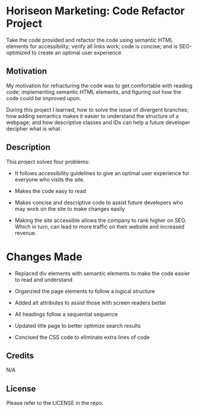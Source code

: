 # Horiseon Marketing: Code Refactor Project

Take the code provided and refactor the code using semantic HTML elements for accessibility; verify all links work; code is concise; and is SEO-optimized to create an optimal user experience

## Motivation
My motivation for refracturing the code was to get comfortable with reading code; implementing semantic HTML elements, and figuring out how the code could be improved upon. 

During this project I learned, how to solve the issue of divergent branches; how adding semantics makes it easier to understand the structure of a webpage; and how descriptive classes and IDs can help a future developer decipher what is what.

## Description

This project solves four problems: 

  * It follows accessibility guidelines to give an optimal user experience for everyone who visits the site. 

  * Makes the code easy to read

  * Makes concise and descriptive code to assist future developers who may work on the site to make changes easily
  
  *  Making the site accessible allows the company to rank higher on SEO. Which in turn, can lead to more traffic on their website and increased revenue. 

# Changes Made

* Replaced div elements with semantic elements to make the code easier to read and understand

* Organzied the page elements to follow a logical structure

* Added alt attributes to assist those with screen readers better

* All headings follow a sequential sequence 

* Updated title page to better optimize search results

* Concised the CSS code to eliminate extra lines of code

## Credits
N/A

## License

Please refer to the LICENSE in the repo.
